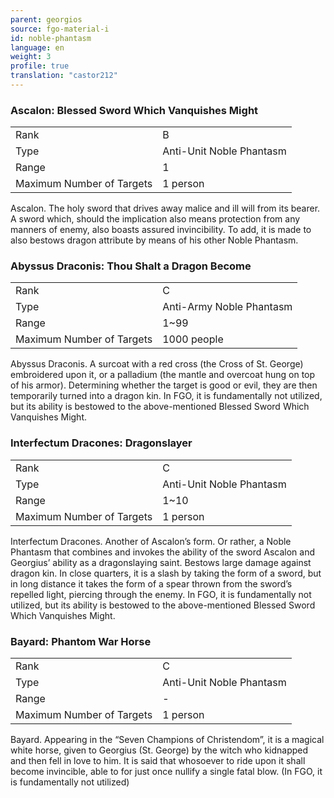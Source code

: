 ```yaml
---
parent: georgios
source: fgo-material-i
id: noble-phantasm
language: en
weight: 3
profile: true
translation: "castor212"
---
```


### Ascalon: Blessed Sword Which Vanquishes Might

<table>
  <tr><td>Rank</td><td>B</td></tr>
  <tr><td>Type</td><td>Anti-Unit Noble Phantasm</td></tr>
  <tr><td>Range</td><td>1</td></tr>
  <tr><td>Maximum Number of Targets</td><td>1 person</td></tr>
</table>

Ascalon.
The holy sword that drives away malice and ill will from its bearer. A sword which, should the implication also means protection from any manners of enemy, also boasts assured invincibility.
To add, it is made to also bestows dragon attribute by means of his other Noble Phantasm.

### Abyssus Draconis: Thou Shalt a Dragon Become

<table>
  <tr><td>Rank</td><td>C</td></tr>
  <tr><td>Type</td><td>Anti-Army Noble Phantasm</td></tr>
  <tr><td>Range</td><td>1~99</td></tr>
  <tr><td>Maximum Number of Targets</td><td>1000 people</td></tr>
</table>

Abyssus Draconis.
A surcoat with a red cross (the Cross of St. George) embroidered upon it, or a palladium (the mantle and overcoat hung on top of his armor). Determining whether the target is good or evil, they are then temporarily turned into a dragon kin.
In FGO, it is fundamentally not utilized, but its ability is bestowed to the above-mentioned Blessed Sword Which Vanquishes Might.

### Interfectum Dracones: Dragonslayer

<table>
  <tr><td>Rank</td><td>C</td></tr>
  <tr><td>Type</td><td>Anti-Unit Noble Phantasm</td></tr>
  <tr><td>Range</td><td>1~10</td></tr>
  <tr><td>Maximum Number of Targets</td><td>1 person</td></tr>
</table>

Interfectum Dracones.
Another of Ascalon’s form. Or rather, a Noble Phantasm that combines and invokes the ability of the sword Ascalon and Georgius’ ability as a dragonslaying saint. Bestows large damage against dragon kin.
In close quarters, it is a slash by taking the form of a sword, but in long distance it takes the form of a spear thrown from the sword’s repelled light, piercing through the enemy.
In FGO, it is fundamentally not utilized, but its ability is bestowed to the above-mentioned Blessed Sword Which Vanquishes Might.

### Bayard: Phantom War Horse

<table>
  <tr><td>Rank</td><td>C</td></tr>
  <tr><td>Type</td><td>Anti-Unit Noble Phantasm</td></tr>
  <tr><td>Range</td><td>-</td></tr>
  <tr><td>Maximum Number of Targets</td><td>1 person</td></tr>
</table>

Bayard.
Appearing in the “Seven Champions of Christendom”, it is a magical white horse, given to Georgius (St. George) by the witch who kidnapped and then fell in love to him. It is said that whosoever to ride upon it shall become invincible, able to for just once nullify a single fatal blow.
(In FGO, it is fundamentally not utilized)
